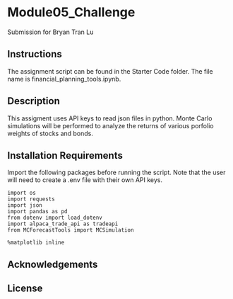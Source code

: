 # Module05_Challenge
Submission for Bryan Tran Lu

## Instructions
The assignment script can be found in the Starter Code folder. The file name is financial_planning_tools.ipynb.

## Description
This assigment uses API keys to read json files in python. Monte Carlo simulations will be performed to analyze the returns of various porfolio weights of stocks and bonds.

## Installation Requirements
Import the following packages before running the script. Note that the user will need to create a .env file with their own API keys.
```
import os
import requests
import json
import pandas as pd
from dotenv import load_dotenv
import alpaca_trade_api as tradeapi
from MCForecastTools import MCSimulation

%matplotlib inline
```
## Acknowledgements

## License
